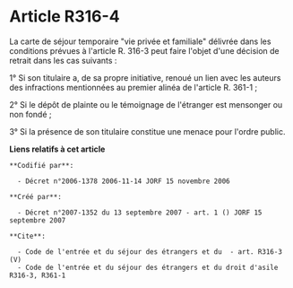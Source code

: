 # Article R316-4

La carte de séjour temporaire "vie privée et familiale" délivrée dans les conditions prévues à l'article R. 316-3 peut faire
l'objet d'une décision de retrait dans les cas suivants :

1° Si son titulaire a, de sa propre initiative, renoué un lien avec les auteurs des infractions mentionnées au premier alinéa
de l'article R. 361-1 ;

2° Si le dépôt de plainte ou le témoignage de l'étranger est mensonger ou non fondé ;

3° Si la présence de son titulaire constitue une menace pour l'ordre public.

**Liens relatifs à cet article**

	**Codifié par**:

	  - Décret n°2006-1378 2006-11-14 JORF 15 novembre 2006

	**Créé par**:

	  - Décret n°2007-1352 du 13 septembre 2007 - art. 1 () JORF 15 septembre 2007

	**Cite**:

	  - Code de l'entrée et du séjour des étrangers et du  - art. R316-3 (V)
	  - Code de l'entrée et du séjour des étrangers et du droit d'asile R316-3, R361-1
